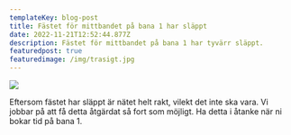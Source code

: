 ```yaml
---
templateKey: blog-post
title: Fästet för mittbandet på bana 1 har släppt
date: 2022-11-21T12:52:44.877Z
description: Fästet för mittbandet på bana 1 har tyvärr släppt.
featuredpost: true
featuredimage: /img/trasigt.jpg
---
```


![](/img/trasigt.jpg)

E﻿ftersom fästet har släppt är nätet helt rakt, vilekt det inte ska vara. Vi jobbar på att få detta åtgärdat så fort som möjligt. Ha detta i åtanke när ni bokar tid på bana 1.
